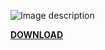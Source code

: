 ![Image description](https://github.com/nettraxx/tfo/blob/master/howto.jpg)

[**DOWNLOAD**](https://github.com/nettraxx/tfo/archive/master.zip)
